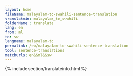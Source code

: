 ```yaml
---
layout: home
fileName: malayalam-to-swahili-sentence-translation
translatein: malayalam_to_swahili
folderName : translate
lang: en
from: ml
to: sw
langname: malayalam-to
permalink: /sw/malayalam-to-swahili-sentence-translation
tool: sentence-translations
matchurls: en&&ml&&sw
---
```

{% include section/translateinto.html %}
